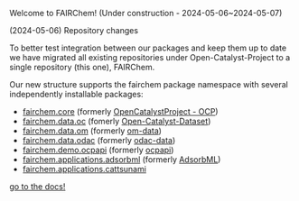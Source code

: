 Welcome to FAIRChem! (Under construction - 2024-05-06~2024-05-07)

(2024-05-06) Repository changes

To better test integration between our packages and keep them up to date we have migrated all existing repositories under Open-Catalyst-Project to a single repository (this one), FAIRChem. 

Our new structure supports the fairchem package namespace with several independently installable packages:
* [fairchem.core](src/fairchem/core) (formerly [OpenCatalystProject - OCP](https://github.com/Open-Catalyst-Project/ocp/tree/main))
* [fairchem.data.oc](src/fairchem/data/oc) (fomerly [Open-Catalyst-Dataset](https://github.com/Open-Catalyst-Project/Open-Catalyst-Dataset))
* [fairchem.data.om](src/fairchem/data/om) (formerly [om-data](https://github.com/Open-Catalyst-Project/om-data))
* [fairchem.data.odac](src/fairchem/data/odac) (formerly [odac-data](https://github.com/Open-Catalyst-Project/odac-data/tree/main))
* [fairchem.demo.ocpapi](src/fairchem/demo/ocpapi) (formerly [ocpapi](https://github.com/Open-Catalyst-Project/ocpapi))
* [fairchem.applications.adsorbml](src/fairchem/applications/AdsorbML) (formerly [AdsorbML](https://github.com/Open-Catalyst-Project/AdsorbML))
* [fairchem.applications.cattsunami](src/fairchem/applications/CatTSunami)

[go to the docs!](https://fair-chem.github.io/)
